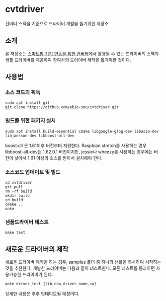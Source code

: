 # cvtdriver
컨버터 스펙을 기준으로 드라이버 개발을 돕기위한 저장소

## 소개
본 저장소는 [스마트팜 기기 연동을 위한 컨버터](https://github.com/ebio-snu/stdcvt)에서 활용될 수 있는 드라이버의 스펙과 샘플 드라이버를 제공하여 참여사의 드라이버 제작을 돕기위한 것이다.

## 사용법

### 소스 코드의 획득
```
sudo apt install git
git clone https://github.com/ebio-snu/cvtdriver.git
```

### 빌드를 위한 패키지 설치
```
sudo apt install build-essential cmake libgoogle-glog-dev libasio-dev libjansson-dev libboost-all-dev
```
boost.dll 은 1.61이후 버전부터 지원한다. Raspbian stretch를 사용하는 경우 libboost-all-dev는 1.62.0.1 버전이지만, jessie나 wheezy를 사용하는 경우에는 버전이 낮아서 1.61 이상의 소스를 받아서 설치해야 한다. 

### 소스코드 업데이트 및 빌드
```
cd cvtdriver
git pull
rm -rf build
mkdir build
cd build
cmake ..
make
```

### 샘플드라이버 테스트
```
make test
```

## 새로운 드라이버의 제작

새로운 드라이버 제작을 하는 경우, samples 폴더 중 하나의 샘플을 복사하여 시작하는 것을 추천한다.
개발한 드라이버는 다음과 같이 테스트한다. 모든 테스트를 통과하면 사용가능한 드라이버가 된다.

```
make driver_test {lib_new_driver_name.so}
```

상세한 내용은 추후 업데이트될 예정이다.


